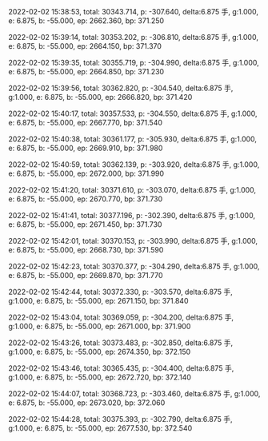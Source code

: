 2022-02-02 15:38:53, total: 30343.714, p: -307.640, delta:6.875 手, g:1.000, e: 6.875, b: -55.000, ep: 2662.360, bp: 371.250

2022-02-02 15:39:14, total: 30353.202, p: -306.810, delta:6.875 手, g:1.000, e: 6.875, b: -55.000, ep: 2664.150, bp: 371.370

2022-02-02 15:39:35, total: 30355.719, p: -304.990, delta:6.875 手, g:1.000, e: 6.875, b: -55.000, ep: 2664.850, bp: 371.230

2022-02-02 15:39:56, total: 30362.820, p: -304.540, delta:6.875 手, g:1.000, e: 6.875, b: -55.000, ep: 2666.820, bp: 371.420

2022-02-02 15:40:17, total: 30357.533, p: -304.550, delta:6.875 手, g:1.000, e: 6.875, b: -55.000, ep: 2667.770, bp: 371.540

2022-02-02 15:40:38, total: 30361.177, p: -305.930, delta:6.875 手, g:1.000, e: 6.875, b: -55.000, ep: 2669.910, bp: 371.980

2022-02-02 15:40:59, total: 30362.139, p: -303.920, delta:6.875 手, g:1.000, e: 6.875, b: -55.000, ep: 2672.000, bp: 371.990

2022-02-02 15:41:20, total: 30371.610, p: -303.070, delta:6.875 手, g:1.000, e: 6.875, b: -55.000, ep: 2670.770, bp: 371.730

2022-02-02 15:41:41, total: 30377.196, p: -302.390, delta:6.875 手, g:1.000, e: 6.875, b: -55.000, ep: 2671.450, bp: 371.730

2022-02-02 15:42:01, total: 30370.153, p: -303.990, delta:6.875 手, g:1.000, e: 6.875, b: -55.000, ep: 2668.730, bp: 371.590

2022-02-02 15:42:23, total: 30370.377, p: -304.290, delta:6.875 手, g:1.000, e: 6.875, b: -55.000, ep: 2669.870, bp: 371.770

2022-02-02 15:42:44, total: 30372.330, p: -303.570, delta:6.875 手, g:1.000, e: 6.875, b: -55.000, ep: 2671.150, bp: 371.840

2022-02-02 15:43:04, total: 30369.059, p: -304.200, delta:6.875 手, g:1.000, e: 6.875, b: -55.000, ep: 2671.000, bp: 371.900

2022-02-02 15:43:26, total: 30373.483, p: -302.850, delta:6.875 手, g:1.000, e: 6.875, b: -55.000, ep: 2674.350, bp: 372.150

2022-02-02 15:43:46, total: 30365.435, p: -304.400, delta:6.875 手, g:1.000, e: 6.875, b: -55.000, ep: 2672.720, bp: 372.140

2022-02-02 15:44:07, total: 30368.723, p: -303.460, delta:6.875 手, g:1.000, e: 6.875, b: -55.000, ep: 2673.020, bp: 372.060

2022-02-02 15:44:28, total: 30375.393, p: -302.790, delta:6.875 手, g:1.000, e: 6.875, b: -55.000, ep: 2677.530, bp: 372.540